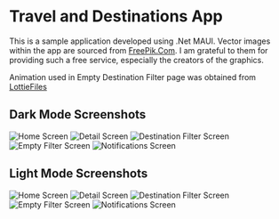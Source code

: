 # Travel and Destinations App

This is a sample application developed using .Net MAUI.
Vector images within the app are sourced from [FreePik.Com](https://www.freepik.com). I am grateful to them for providing such a free service, especially the creators of the graphics.

Animation used in Empty Destination Filter page was obtained from [LottieFiles](https://lottiefiles.com)

## Dark Mode Screenshots
![Home Screen](samples/home_page_dark.png)
![Detail Screen](samples/detail_page_dark.png)
![Destination Filter Screen](samples/filter_dark.png)
![Empty Filter Screen](samples/empty_dark.png)
![Notifications Screen](samples/notifications_dark.png)

## Light Mode Screenshots
![Home Screen](samples/home_page_light.png)
![Detail Screen](samples/detail_page_light.png)
![Destination Filter Screen](samples/filter_light.png)
![Empty Filter Screen](samples/empty_light.png)
![Notifications Screen](samples/notifications_light.png)